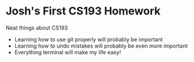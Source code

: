 # Josh's First CS193 Homework

Neat things about CS193
- Learning how to use git properly will probably be important
- Learning how to undo mistakes will probably be even more important
- Everything terminal will make my life easy!
